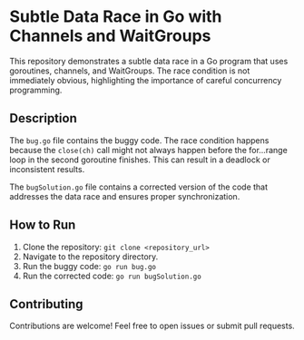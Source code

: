 # Subtle Data Race in Go with Channels and WaitGroups

This repository demonstrates a subtle data race in a Go program that uses goroutines, channels, and WaitGroups. The race condition is not immediately obvious, highlighting the importance of careful concurrency programming.

## Description

The `bug.go` file contains the buggy code. The race condition happens because the `close(ch)` call might not always happen before the for...range loop in the second goroutine finishes. This can result in a deadlock or inconsistent results.

The `bugSolution.go` file contains a corrected version of the code that addresses the data race and ensures proper synchronization.

## How to Run

1. Clone the repository:
   `git clone <repository_url>`
2. Navigate to the repository directory.
3. Run the buggy code:
   `go run bug.go`
4. Run the corrected code:
   `go run bugSolution.go`

## Contributing

Contributions are welcome! Feel free to open issues or submit pull requests.